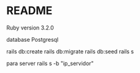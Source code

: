 # README

Ruby version 3.2.0

database Postgresql

rails db:create
rails db:migrate
rails db:seed
rails s


para server
rails s -b "ip_servidor"
